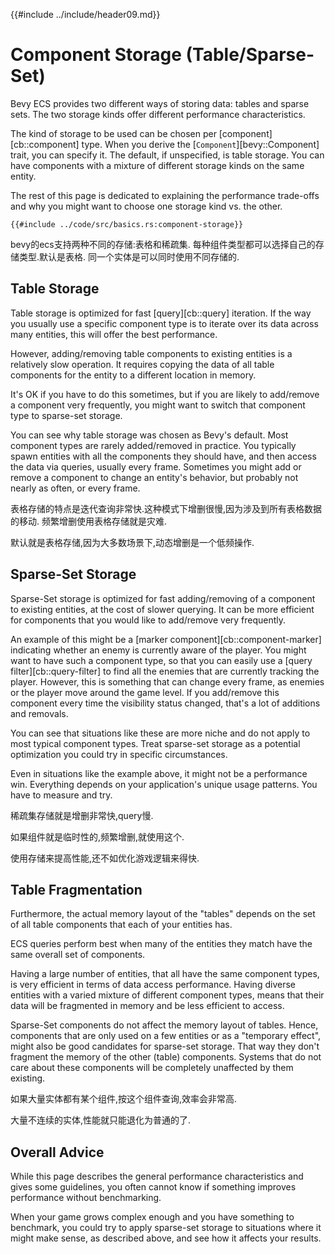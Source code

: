 {{#include ../include/header09.md}}

# Component Storage (Table/Sparse-Set)

Bevy ECS provides two different ways of storing data: tables and sparse sets.
The two storage kinds offer different performance characteristics.

The kind of storage to be used can be chosen per [component][cb::component]
type.  When you derive the [`Component`][bevy::Component] trait, you can
specify it. The default, if unspecified, is table storage. You can have
components with a mixture of different storage kinds on the same entity.

The rest of this page is dedicated to explaining the performance trade-offs
and why you might want to choose one storage kind vs. the other.

```rust,no_run,noplayground
{{#include ../code/src/basics.rs:component-storage}}
```

bevy的ecs支持两种不同的存储:表格和稀疏集.
每种组件类型都可以选择自己的存储类型.默认是表格.
同一个实体是可以同时使用不同存储的.

## Table Storage

Table storage is optimized for fast [query][cb::query] iteration. If the
way you usually use a specific component type is to iterate over its data
across many entities, this will offer the best performance.

However, adding/removing table components to existing entities is a relatively
slow operation. It requires copying the data of all table components for
the entity to a different location in memory.

It's OK if you have to do this sometimes, but if you are likely to add/remove
a component very frequently, you might want to switch that component type
to sparse-set storage.

You can see why table storage was chosen as Bevy's default. Most component
types are rarely added/removed in practice. You typically spawn entities with
all the components they should have, and then access the data via queries,
usually every frame. Sometimes you might add or remove a component to change
an entity's behavior, but probably not nearly as often, or every frame.

表格存储的特点是迭代查询非常快.这种模式下增删很慢,因为涉及到所有表格数据的移动.
频繁增删使用表格存储就是灾难.

默认就是表格存储,因为大多数场景下,动态增删是一个低频操作.

## Sparse-Set Storage

Sparse-Set storage is optimized for fast adding/removing of a component to
existing entities, at the cost of slower querying. It can be more efficient
for components that you would like to add/remove very frequently.

An example of this might be a [marker component][cb::component-marker]
indicating whether an enemy is currently aware of the player. You might
want to have such a component type, so that you can easily use a [query
filter][cb::query-filter] to find all the enemies that are currently
tracking the player. However, this is something that can change every frame,
as enemies or the player move around the game level. If you add/remove this
component every time the visibility status changed, that's a lot of additions
and removals.

You can see that situations like these are more niche and do not apply
to most typical component types. Treat sparse-set storage as a potential
optimization you could try in specific circumstances.

Even in situations like the example above, it might not be a performance win.
Everything depends on your application's unique usage patterns. You have to
measure and try.

稀疏集存储就是增删非常快,query慢.

如果组件就是临时性的,频繁增删,就使用这个.

使用存储来提高性能,还不如优化游戏逻辑来得快.

## Table Fragmentation

Furthermore, the actual memory layout of the "tables" depends on the set of
all table components that each of your entities has.

ECS queries perform best when many of the entities they match have the same
overall set of components.

Having a large number of entities, that all have the same component types, is
very efficient in terms of data access performance. Having diverse entities
with a varied mixture of different component types, means that their data
will be fragmented in memory and be less efficient to access.

Sparse-Set components do not affect the memory layout of tables. Hence,
components that are only used on a few entities or as a "temporary effect",
might also be good candidates for sparse-set storage. That way they don't
fragment the memory of the other (table) components. Systems that do not
care about these components will be completely unaffected by them existing.

如果大量实体都有某个组件,按这个组件查询,效率会非常高.

大量不连续的实体,性能就只能退化为普通的了.

## Overall Advice

While this page describes the general performance characteristics and gives
some guidelines, you often cannot know if something improves performance
without benchmarking.

When your game grows complex enough and you have something to benchmark,
you could try to apply sparse-set storage to situations where it might make
sense, as described above, and see how it affects your results.
